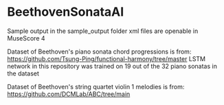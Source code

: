 # BeethovenSonataAI
Sample output in the sample_output folder
xml files are openable in MuseScore 4

Dataset of Beethoven's piano sonata chord progressions is from: https://github.com/Tsung-Ping/functional-harmony/tree/master
LSTM network in this repository was trained on 19 out of the 32 piano sonatas in the dataset

Dataset of Beethoven's string quartet violin 1 melodies is from: https://github.com/DCMLab/ABC/tree/main
